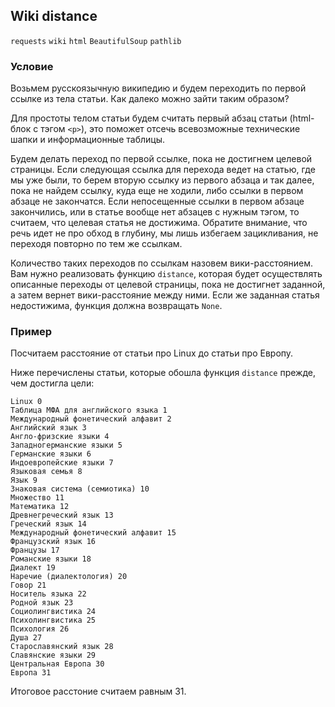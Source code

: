 ## Wiki distance

`requests` `wiki` `html` `BeautifulSoup` `pathlib`

### Условие

Возьмем русскоязычную википедию и будем переходить по первой ссылке из тела статьи. Как далеко можно зайти таким
образом?

Для простоты телом статьи будем считать первый абзац статьи (html-блок с тэгом `<p>`), это поможет отсечь всевозможные
технические шапки и информационные таблицы.

Будем делать переход по первой ссылке, пока не достигнем целевой страницы. Если следующая ссылка для перехода ведет
на статью, где мы уже были, то берем вторую ссылку из первого абзаца и так далее, пока не найдем ссылку, куда еще не
ходили, либо ссылки в первом абзаце не закончатся. Если непосещенные ссылки в первом абзаце закончились, или в статье
вообще нет абзацев с нужным тэгом, то считаем, что целевая статья не достижима. Обратите внимание, что речь идет не
про обход в глубину, мы лишь избегаем зацикливания, не переходя повторно по тем же ссылкам.

Количество таких переходов по ссылкам назовем вики-расстоянием. Вам нужно реализовать функцию `distance`, которая
будет осуществлять описанные переходы от целевой страницы, пока не достигнет заданной, а затем вернет вики-расстояние
между ними. Если же заданная статья недостижима, функция должна возвращать `None`.

### Пример

Посчитаем расстояние от статьи про Linux до статьи про Европу.

Ниже перечислены статьи, которые обошла функция `distance` прежде, чем достигла цели:
```
Linux 0
Таблица МФА для английского языка 1
Международный фонетический алфавит 2
Английский язык 3
Англо-фризские языки 4
Западногерманские языки 5
Германские языки 6
Индоевропейские языки 7
Языковая семья 8
Язык 9
Знаковая система (семиотика) 10
Множество 11
Математика 12
Древнегреческий язык 13
Греческий язык 14
Международный фонетический алфавит 15
Французский язык 16
Французы 17
Романские языки 18
Диалект 19
Наречие (диалектология) 20
Говор 21
Носитель языка 22
Родной язык 23
Социолингвистика 24
Психолингвистика 25
Психология 26
Душа 27
Старославянский язык 28
Славянские языки 29
Центральная Европа 30
Европа 31
```

Итоговое расстоние считаем равным 31.
